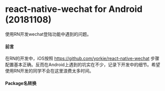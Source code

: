 # react-native-wechat for Android (20181108)
使用RN开发wechat登陆功能中遇到的问题。

####  前言
在RN的开发中，iOS按照 https://github.com/yorkie/react-native-wechat 步骤配置基本正确。反而在Android上遇到的坑实在不少，记录下开发中的细节。希望使用RN开发的同学不会在这里浪费太多时间。

####  Package名转换
